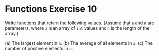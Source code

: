# Functions Exercise 10

Write functions that return the following values. (Assume that `a` and `n` are parameters, where `a` is an array of `int` values and `n` is the length of the array.) 

(a) The largest element in `a`.
(b) The average of all elements in `a`.
(c) The number of positive elements in `a`.
